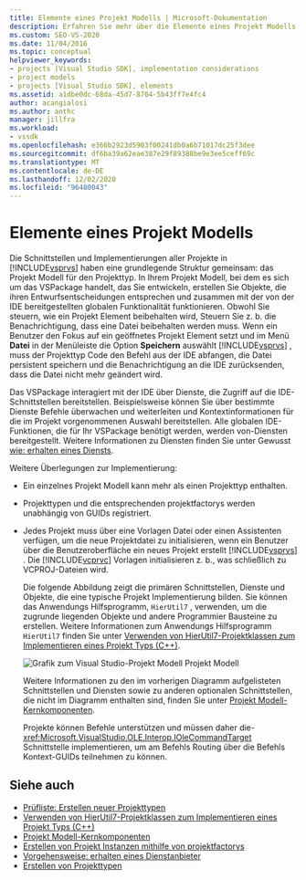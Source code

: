 ```yaml
---
title: Elemente eines Projekt Modells | Microsoft-Dokumentation
description: Erfahren Sie mehr über die Elemente eines Projekt Modells und darüber, wie die Schnittstellen und Implementierungen aller Projekte in Visual Studio eine grundlegende Struktur gemeinsam verwenden.
ms.custom: SEO-VS-2020
ms.date: 11/04/2016
ms.topic: conceptual
helpviewer_keywords:
- projects [Visual Studio SDK], implementation considerations
- project models
- projects [Visual Studio SDK], elements
ms.assetid: a1dbe0dc-68da-45d7-8704-5b43ff7e4fc4
author: acangialosi
ms.author: anthc
manager: jillfra
ms.workload:
- vssdk
ms.openlocfilehash: e366b2923d5903f00241db0a6b71017dc25f3dee
ms.sourcegitcommit: df6ba39a62eae387e29f89388be9e3ee5ceff69c
ms.translationtype: MT
ms.contentlocale: de-DE
ms.lasthandoff: 12/02/2020
ms.locfileid: "96480043"
---
```

# <a name="elements-of-a-project-model"></a>Elemente eines Projekt Modells
Die Schnittstellen und Implementierungen aller Projekte in [!INCLUDE[vsprvs](../../code-quality/includes/vsprvs_md.md)] haben eine grundlegende Struktur gemeinsam: das Projekt Modell für den Projekttyp. In Ihrem Projekt Modell, bei dem es sich um das VSPackage handelt, das Sie entwickeln, erstellen Sie Objekte, die ihren Entwurfsentscheidungen entsprechen und zusammen mit der von der IDE bereitgestellten globalen Funktionalität funktionieren. Obwohl Sie steuern, wie ein Projekt Element beibehalten wird, Steuern Sie z. b. die Benachrichtigung, dass eine Datei beibehalten werden muss. Wenn ein Benutzer den Fokus auf ein geöffnetes Projekt Element setzt und im Menü **Datei** in der Menüleiste die Option **Speichern** auswählt [!INCLUDE[vsprvs](../../code-quality/includes/vsprvs_md.md)] , muss der Projekttyp Code den Befehl aus der IDE abfangen, die Datei persistent speichern und die Benachrichtigung an die IDE zurücksenden, dass die Datei nicht mehr geändert wird.

 Das VSPackage interagiert mit der IDE über Dienste, die Zugriff auf die IDE-Schnittstellen bereitstellen. Beispielsweise können Sie über bestimmte Dienste Befehle überwachen und weiterleiten und Kontextinformationen für die im Projekt vorgenommenen Auswahl bereitstellen. Alle globalen IDE-Funktionen, die für Ihr VSPackage benötigt werden, werden von-Diensten bereitgestellt. Weitere Informationen zu Diensten finden Sie unter Gewusst [wie: erhalten eines Diensts](../../extensibility/how-to-get-a-service.md).

 Weitere Überlegungen zur Implementierung:

- Ein einzelnes Projekt Modell kann mehr als einen Projekttyp enthalten.

- Projekttypen und die entsprechenden projektfactorys werden unabhängig von GUIDs registriert.

- Jedes Projekt muss über eine Vorlagen Datei oder einen Assistenten verfügen, um die neue Projektdatei zu initialisieren, wenn ein Benutzer über die Benutzeroberfläche ein neues Projekt erstellt [!INCLUDE[vsprvs](../../code-quality/includes/vsprvs_md.md)] . Die [!INCLUDE[vcprvc](../../code-quality/includes/vcprvc_md.md)] Vorlagen initialisieren z. b., was schließlich zu VCPROJ-Dateien wird.

  Die folgende Abbildung zeigt die primären Schnittstellen, Dienste und Objekte, die eine typische Projekt Implementierung bilden. Sie können das Anwendungs Hilfsprogramm, `HierUtil7` , verwenden, um die zugrunde liegenden Objekte und andere Programmier Bausteine zu erstellen. Weitere Informationen zum Anwendungs Hilfsprogramm `HierUtil7` finden Sie unter [Verwenden von HierUtil7-Projektklassen zum Implementieren eines Projekt Typs (C++)](/previous-versions/bb166212(v=vs.100)).

  ![Grafik zum Visual Studio-Projekt Modell](../../extensibility/internals/media/vsprojectmodel.gif "vsprojectmodel") Projekt Modell

  Weitere Informationen zu den im vorherigen Diagramm aufgelisteten Schnittstellen und Diensten sowie zu anderen optionalen Schnittstellen, die nicht im Diagramm enthalten sind, finden Sie unter [Projekt Modell-Kernkomponenten](../../extensibility/internals/project-model-core-components.md).

  Projekte können Befehle unterstützen und müssen daher die- <xref:Microsoft.VisualStudio.OLE.Interop.IOleCommandTarget> Schnittstelle implementieren, um am Befehls Routing über die Befehls Kontext-GUIDs teilnehmen zu können.

## <a name="see-also"></a>Siehe auch
- [Prüfliste: Erstellen neuer Projekttypen](../../extensibility/internals/checklist-creating-new-project-types.md)
- [Verwenden von HierUtil7-Projektklassen zum Implementieren eines Projekt Typs (C++)](/previous-versions/bb166212(v=vs.100))
- [Projekt Modell-Kernkomponenten](../../extensibility/internals/project-model-core-components.md)
- [Erstellen von Projekt Instanzen mithilfe von projektfactorys](../../extensibility/internals/creating-project-instances-by-using-project-factories.md)
- [Vorgehensweise: erhalten eines Dienstanbieter](../../extensibility/how-to-get-a-service.md)
- [Erstellen von Projekttypen](../../extensibility/internals/creating-project-types.md)